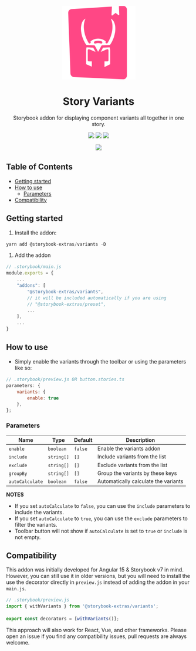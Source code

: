 <div align="center">

<img src="https://raw.githubusercontent.com/sheriffMoose/storybook-extras/master/logos/variants.svg" alt="logo" width="200" />

<h1>Story Variants</h1>

<p>Storybook addon for displaying component variants all together in one story.</p>

![][img.node]
![][img.npm]
[![][img.storybook]][link.npm]

[![][img.banner]][link.npm]

</div>

<h2>Table of Contents</h2>

- [Getting started](#getting-started)
- [How to use](#how-to-use)
  - [Parameters](#parameters)
- [Compatibility](#compatibility)

## Getting started

1. Install the addon:

```js
yarn add @storybook-extras/variants -D
```

1. Add the addon

```js
// .storybook/main.js
module.exports = {
    ...
    "addons": [
        "@storybook-extras/variants",
        // it will be included automatically if you are using
        // "@storybook-extras/preset",
        ...
    ],
    ...
}
```

## How to use

- Simply enable the variants through the toolbar or using the parameters like so:

```jsx
// .storybook/preview.js OR button.stories.ts
parameters: {
    variants: {
        enable: true
    },
};
```


### Parameters

| Name | Type | Default | Description |
| --- | --- | --- | --- |
| `enable` | `boolean` | `false` | Enable the variants addon |
| `include` | `string[]` | `[]` | Include variants from the list |
| `exclude` | `string[]` | `[]` | Exclude variants from the list |
| `groupBy` | `string[]` | `[]` | Group the variants by these keys |
| `autoCalculate` | `boolean` | `false` | Automatically calculate the variants |

**NOTES**
- If you set `autoCalculate` to `false`, you can use the `include` parameters to include the variants.
- If you set `autoCalculate` to `true`, you can use the `exclude` parameters to filter the variants.
- Toolbar button will not show if `autoCalculate` is set to `true` or `include` is not empty.


## Compatibility

This addon was initially developed for Angular 15 & Storybook v7 in mind. However, you can still use it in older versions, but you will need to install the use the decorator directly in `preview.js` instead of adding the addon in your `main.js`.

```js
// .storybook/preview.js
import { withVariants } from '@storybook-extras/variants';

export const decorators = [withVariants()];
```

This approach will also work for React, Vue, and other frameworks. Please open an issue if you find any compatibility issues, pull requests are always welcome.



[img.node]:
https://img.shields.io/node/v/@storybook-extras/variants?logo=node.js&logoColor=white&labelColor=339933&color=grey&label=
[img.npm]:
https://img.shields.io/npm/v/@storybook-extras/variants?logo=npm&logoColor=white&labelColor=CB3837&color=grey&label=

[img.storybook]:
https://img.shields.io/npm/dependency-version/@storybook-extras/variants/dev/storybook?logo=storybook&logoColor=white&labelColor=FF4785&color=grey&label=

[img.banner]:
https://nodei.co/npm/@storybook-extras/variants.png

[link.npm]:
https://npmjs.org/package/@storybook-extras/variants